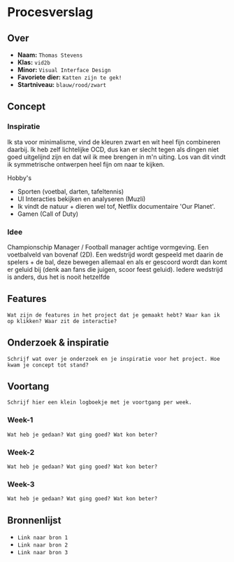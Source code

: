 <!-- Vergeet je niet de comments uit te zetten voordat je begint met typen? 💬 -->

# Procesverslag

## Over
* **Naam:** `Thomas Stevens`
* **Klas:** `vid2b`
* **Minor:** `Visual Interface Design`
* **Favoriete dier:** `Katten zijn te gek!`
* **Startniveau:** `blauw/rood/zwart`

## Concept

### Inspiratie

Ik sta voor minimalisme, vind de kleuren zwart en wit heel fijn combineren daarbij. Ik heb zelf lichtelijke OCD, dus kan er slecht tegen als dingen niet goed uitgelijnd zijn en dat wil ik mee brengen in m'n uiting. Los van dit vindt ik symmetrische ontwerpen heel fijn om naar te kijken.

Hobby's
- Sporten (voetbal, darten, tafeltennis)
- UI Interacties bekijken en analyseren (Muzli)
- Ik vindt de natuur + dieren wel tof, Netflix documentaire 'Our Planet'.
- Gamen (Call of Duty)

### Idee
Championschip Manager / Football manager achtige vormgeving. Een voetbalveld van bovenaf (2D). Een wedstrijd wordt gespeeld met daarin de spelers + de bal, deze bewegen allemaal en als er gescoord wordt dan komt er geluid bij (denk aan fans die juigen, scoor feest geluid). Iedere wedstrijd is anders, dus het is nooit hetzelfde


## Features

`Wat zijn de features in het project dat je gemaakt hebt? Waar kan ik op klikken? Waar zit de interactie?`

## Onderzoek & inspiratie
`Schrijf wat over je onderzoek en je inspiratie voor het project. Hoe kwam je concept tot stand?`

## Voortang

`Schrijf hier een klein logboekje met je voortgang per week.`

### Week-1
`Wat heb je gedaan? Wat ging goed? Wat kon beter?`

### Week-2
`Wat heb je gedaan? Wat ging goed? Wat kon beter?`

### Week-3
`Wat heb je gedaan? Wat ging goed? Wat kon beter?`


## Bronnenlijst

* `Link naar bron 1`
* `Link naar bron 2`
* `Link naar bron 3`